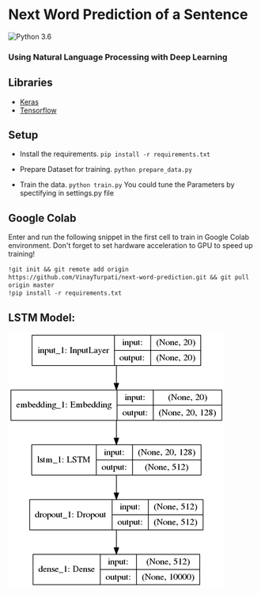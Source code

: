 # Next Word Prediction of a Sentence

![Python 3.6](https://img.shields.io/badge/python-3.6-blue.svg)
### Using Natural Language Processing with Deep Learning
## Libraries
- [Keras](https://keras.io/)
- [Tensorflow](https://www.tensorflow.org/)
## Setup
- Install the requirements.
	```pip install -r requirements.txt```

- Prepare Dataset for training.
	`python prepare_data.py`

- Train the data.
	`python train.py`
You could tune the Parameters by spectifying in settings.py file

## Google Colab
Enter and run the following snippet in the first cell to train in Google Colab environment. Don't forget to set hardware acceleration to GPU to speed up training!

```
!git init && git remote add origin https://github.com/VinayTurpati/next-word-prediction.git && git pull origin master
!pip install -r requirements.txt
```

## LSTM Model:
![LSTM Model](data/model.png)
